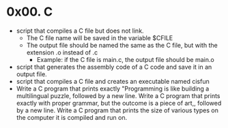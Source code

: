 # 0x00. C
-  script that compiles a C file but does not link.
	- The C file name will be saved in the variable $CFILE
	- The output file should be named the same as the C file, but with the extension .o instead of .c
		- Example: if the C file is main.c, the output file should be main.o
-  script that generates the assembly code of a C code and save it in an output file.
- script that compiles a C file and creates an executable named cisfun
- Write a C program that prints exactly "Programming is like building a multilingual puzzle, followed by a new line.
Write a C program that prints exactly with proper grammar, but the outcome is a piece of art,, followed by a new line.
Write a C program that prints the size of various types on the computer it is compiled and run on.
